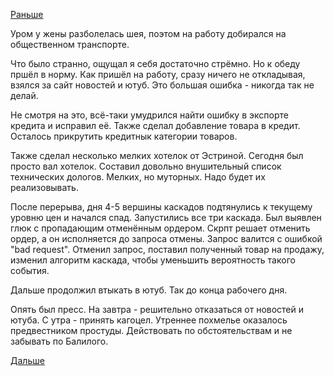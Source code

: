 [Раньше](2018.06.03.md)

Уром у жены разболелась шея, поэтом на работу добирался на общественном транспорте.

Что было странно, ощущал я себя достаточно стрёмно. Но к обеду пршёл в норму.
Как пришёл на работу, сразу ничего не откладывая, взялся за сайт новостей и ютуб. Это большая ошибка - никогда так не делай.

Не смотря на это, всё-таки умудрился найти ошибку в экспорте кредита и исправил её. Также сделал добавление товара в кредит. Осталось прикрутить кредитнык категории товаров.

Также сделал несколько мелких хотелок от Эстриной. Сегодня был просто вал хотелок. Составил довольно внушительный список технических дологов. Мелких, но муторных. Надо будет их реализовывать.

После перерыва, дня 4-5 вершины каскадов подтянулись к текущему уровню цен и начался спад. Запустились все три каскада. Был выявлен глюк с пропадающим отменённым ордером. Скрпт решает отменить ордер, а он исполняется до запроса отмены. Запрос валится с ошибкой "bad request". Отменил запрос, поставил полученный товар на продажу, изменил алгоритм каскада, чтобы уменьшить вероятность такого события.

Дальше продолжил втыкать в ютуб. Так до конца рабочего дня.

Опять был пресс.
На завтра - решительно отказаться от новостей и ютуба.
С утра - принять кагоцел. Утреннее похмелье оказалось предвестником простуды.
Действовать по обстоятельствам и не забывать по Балилого.

[Дальше](2018.06.05.md)